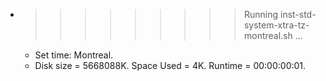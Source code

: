 * >>>>>>>>> Running inst-std-system-xtra-tz-montreal.sh ...
  * Set time: Montreal.
  * Disk size = 5668088K. Space Used = 4K. Runtime = 00:00:00:01.
